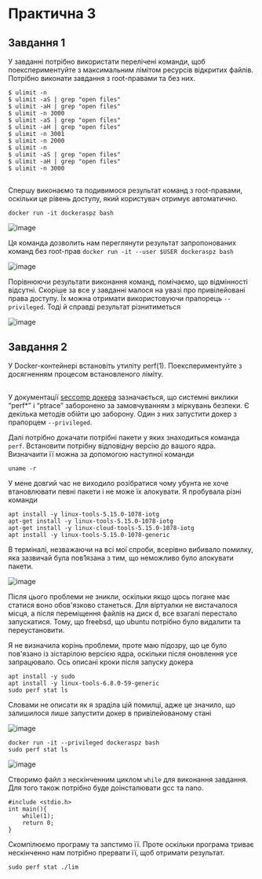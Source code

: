 # Практична 3
## Завдання 1
У завданні потрібно використати перелічені команди, щоб поекспериментуйте з максимальним лімітом ресурсів відкритих файлів. Потрібно виконати завдання з root-правами та без них.
```
$ ulimit -n
$ ulimit -aS | grep "open files"
$ ulimit -aH | grep "open files"
$ ulimit -n 3000
$ ulimit -aS | grep "open files"
$ ulimit -aH | grep "open files"
$ ulimit -n 3001
$ ulimit -n 2000
$ ulimit -n
$ ulimit -aS | grep "open files"
$ ulimit -aH | grep "open files"
$ ulimit -n 3000
```
##

Спершу виконаємо та подивимося результат команд з root-правами, оскільки це рівень доступу, який користувач отримує автоматично.

```docker run -it dockeraspz bash```

![image](https://github.com/user-attachments/assets/b418b8dd-bf68-4645-90cd-65eb63b57e80)

Ця команда дозволить нам переглянути результат запропонованих команд без root-прав
```docker run -it --user $USER dockeraspz bash```

![image](https://github.com/user-attachments/assets/8d84fcd6-5be1-488e-9897-6ae975cb81a0)

Порівнюючи результати виконання команд, помічаємо, що відмінності відсутні. Скоріше за все у завданні малося на увазі про привілейовані права доступу. Їх можна отримати використовуючи прапорець `--privileged`. Тоді й справді результат різнитиметься

![image](https://github.com/user-attachments/assets/bff620af-8c2f-43b5-85d2-bb3be3d3747d)

## Завдання 2

У Docker-контейнері встановіть утиліту perf(1). Поекспериментуйте з досягненням процесом встановленого ліміту.

##
У документації [seccomp докера](https://docs.docker.com/engine/security/seccomp/) зазначається, що системні виклики “perf*” і “ptrace” заборонено за замовчуванням з міркувань безпеки. Є декілька методів обійти цю заборону. Один з них запустити докер з прапорцем `--privileged`.

Далі потрібно докачати потрібні пакети у яких знаходиться команда `perf`. Встановити потрібну відповідну версію до вашого ядра. Визначаити її можна за допомогою наступної команди
```
uname -r
```
У мене довгий час не виходило розібратися чому убунта не хоче втановлювати певні пакети і не може їх алокувати. Я пробувала різні команди

```
apt install -y linux-tools-5.15.0-1078-iotg
apt-get install -y linux-tools-5.15.0-1078-iotg
apt-get install -y linux-cloud-tools-5.15.0-1078-iotg
apt install -y linux-tools-5.15.0-1078-generic
```
В терміналі, незважаючи на всі мої спроби, всерівно вибивало помилку, яка зазвичай була пов1язана з тим, що неможливо було алокувати пакети.

![image](https://github.com/user-attachments/assets/98c082b0-c531-497a-bbe7-c3488a44c8e4)

Після цього проблеми не зникли, оскільки якщо щось погане має статися воно обов'язково станеться. Для віртуалки не вистачалося місця, а після переміщення файлів на диск d, все взагалі перестало запускатися. Тому, що freebsd, що ubuntu потрібно було видалити та переустановити.

Я не визначила корінь проблеми, проте маю підозру, що це було пов'язано із зістарілою версією ядра, оскільки після оновлення усе запрацювало. Ось описані кроки після запуску докера

```
apt install -y sudo
apt install -y linux-tools-6.8.0-59-generic
sudo perf stat ls

```
Словами не описати як я зраділа цій помилці, адже це значило, що залишилося лише запустити докер в привілейованому стані

![image](https://github.com/user-attachments/assets/1b4a06bd-3165-465d-840c-782fe4d747ce)

```
docker run -it --privileged dockeraspz bash
sudo perf stat ls
```

![image](https://github.com/user-attachments/assets/9e7847c3-32c4-48f7-9f6b-212f198ad271)

Створимо файл з нескінченним циклом `while` для виконання завдання. Для того також потрібно буде доінсталювати gcc та nano.
```
#include <stdio.h>
int main(){
    while(1);
    return 0;
}
```
Скомпілюємо програму та запстимо її. Проте оскільки програма триває нескінченно нам потрібно прервати її, щоб отримати результат.
```
sudo perf stat ./lim
```
